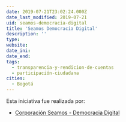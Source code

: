```yaml
---
date: 2019-07-21T23:02:24.000Z
date_last_modified: 2019-07-21
uid: seamos-democracia-digital
title: 'Seamos Democracia Digital'
description: ''
type: 
website: 
date_ini: 
date_end: 
tags:
  - transparencia-y-rendicion-de-cuentas
  - participación-ciudadana
cities: 
  - Bogotá
---
```


Esta iniciativa fue realizada por:

- [Corporación Seamos - Democracia Digital](/organizaciones/corporacion-seamos-democracia-digital)
